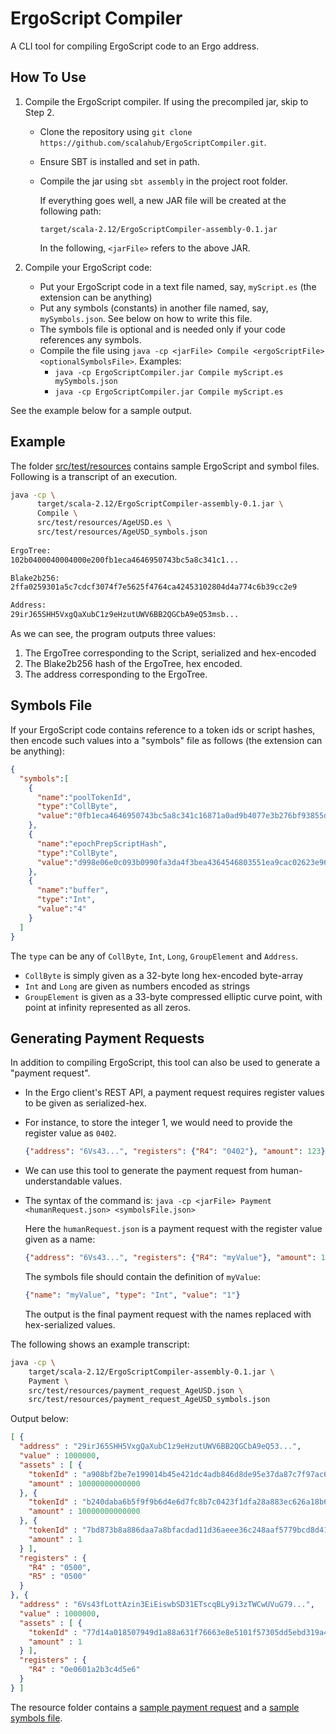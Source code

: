 # ErgoScript Compiler

A CLI tool for compiling ErgoScript code to an Ergo address.

## How To Use

1. Compile the ErgoScript compiler. If using the precompiled jar, skip to Step 2.
    - Clone the repository using `git clone https://github.com/scalahub/ErgoScriptCompiler.git`.
    - Ensure SBT is installed and set in path.
    - Compile the jar using `sbt assembly` in the project root folder. 
 
      If everything goes well, a new JAR file will be created at the following path: 
      
      `target/scala-2.12/ErgoScriptCompiler-assembly-0.1.jar`
      
      In the following, `<jarFile>` refers to the above JAR.

2. Compile your ErgoScript code:
    - Put your ErgoScript code in a text file named, say, `myScript.es` (the extension can be anything)
    - Put any symbols (constants) in another file named, say, `mySymbols.json`. See below on how to write this file.
    - The symbols file is optional and is needed only if your code references any symbols.
    - Compile the file using `java -cp <jarFile> Compile <ergoScriptFile> <optionalSymbolsFile>`. Examples:
        - `java -cp ErgoScriptCompiler.jar Compile myScript.es mySymbols.json`
        - `java -cp ErgoScriptCompiler.jar Compile myScript.es`

See the example below for a sample output.

## Example 

The folder [src/test/resources](src/test/resources) contains sample ErgoScript and symbol files.
Following is a transcript of an execution.

```bash
java -cp \
      target/scala-2.12/ErgoScriptCompiler-assembly-0.1.jar \
      Compile \
      src/test/resources/AgeUSD.es \
      src/test/resources/AgeUSD_symbols.json 
      
ErgoTree:
102b0400040004000e200fb1eca4646950743bc5a8c341c1...

Blake2b256:
2ffa0259301a5c7cdcf3074f7e5625f4764ca42453102804d4a774c6b39cc2e9

Address:
29irJ65SHH5VxgQaXubC1z9eHzutUWV6BB2QGCbA9eQ53msb...

```

As we can see, the program outputs three values:
1. The ErgoTree corresponding to the Script, serialized and hex-encoded
2. The Blake2b256 hash of the ErgoTree, hex encoded.
3. The address corresponding to the ErgoTree.

## Symbols File

If your ErgoScript code contains reference to a token ids or script hashes, then encode such values into a "symbols" file as follows (the extension can be anything):

```json
{
  "symbols":[
    {
      "name":"poolTokenId",
      "type":"CollByte",
      "value":"0fb1eca4646950743bc5a8c341c16871a0ad9b4077e3b276bf93855d51a042d1"
    },
    {
      "name":"epochPrepScriptHash",
      "type":"CollByte",
      "value":"d998e06e0c093b0990fa3da4f3bea4364546803551ea9cac02623e9675ba4522"
    },
    {
      "name":"buffer",
      "type":"Int",
      "value":"4"
    }
  ]
}
```

The `type` can be any of `CollByte`, `Int`, `Long`, `GroupElement` and `Address`.

- `CollByte` is simply given as a 32-byte long hex-encoded byte-array
- `Int` and `Long` are given as numbers encoded as strings
- `GroupElement` is given as a 33-byte compressed elliptic curve point, with point at infinity represented as all zeros.

## Generating Payment Requests

In addition to compiling ErgoScript, this tool can also be used to generate a "payment request".

- In the Ergo client's REST API, a payment request requires register values to be given as serialized-hex.
- For instance, to store the integer 1, we would need to provide the register value as `0402`. 
  ```json
  {"address": "6Vs43...", "registers": {"R4": "0402"}, "amount": 123}
  ```
- We can use this tool to generate the payment request from human-understandable values.

- The syntax of the command is:
  `java -cp <jarFile> Payment <humanRequest.json> <symbolsFile.json>`

  Here the `humanRequest.json` is a payment request with the register value given as a name:

  ```json
  {"address": "6Vs43...", "registers": {"R4": "myValue"}, "amount": 123}
  ```
  The symbols file should contain the definition of `myValue`:
  ```json
  {"name": "myValue", "type": "Int", "value": "1"}
  ```
  The output is the final payment request with the names replaced with hex-serialized values.

The following shows an example transcript:
```bash
java -cp \
    target/scala-2.12/ErgoScriptCompiler-assembly-0.1.jar \
    Payment \
    src/test/resources/payment_request_AgeUSD.json \
    src/test/resources/payment_request_AgeUSD_symbols.json 
```
Output below:
```json
[ {
  "address" : "29irJ65SHH5VxgQaXubC1z9eHzutUWV6BB2QGCbA9eQ53...",
  "value" : 1000000,
  "assets" : [ {
    "tokenId" : "a908bf2be7e199014b45e421dc4adb846d8de95e37da87c7f97ac6fb8e863fa2",
    "amount" : 10000000000000
  }, {
    "tokenId" : "b240daba6b5f9f9b6d4e6d7fc8b7c0423f1dfa28a883ec626a18b69be6c7590e",
    "amount" : 10000000000000
  }, {
    "tokenId" : "7bd873b8a886daa7a8bfacdad11d36aeee36c248aaf5779bcd8d41a13e4c1604",
    "amount" : 1
  } ],
  "registers" : {
    "R4" : "0500",
    "R5" : "0500"
  }
}, {
  "address" : "6Vs43fLottAzin3EiEiswbSD31ETscqBLy9i3zTWCwUVuG79...",
  "value" : 1000000,
  "assets" : [ {
    "tokenId" : "77d14a018507949d1a88a631f76663e8e5101f57305dd5ebd319a41028d80456",
    "amount" : 1
  } ],
  "registers" : {
    "R4" : "0e0601a2b3c4d5e6"
  }
} ]
```

The resource folder contains a [sample payment request](src/test/resources/payment_request_AgeUSD.json) and a [sample symbols file](src/test/resources/payment_request_AgeUSD_symbols.json).

